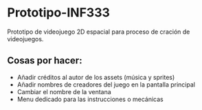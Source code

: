 # Prototipo-INF333
Prototipo de videojuego 2D espacial para proceso de cración de videojuegos.

## Cosas por hacer:

- Añadir créditos al autor de los assets (música y sprites)
- Añadir nombres de creadores del juego en la pantalla principal
- Cambiar el nombre de la ventana
- Menu dedicado para las instrucciones o mecánicas